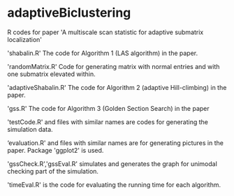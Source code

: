 # adaptiveBiclustering
R codes for paper 'A multiscale scan statistic for adaptive submatrix localization'

'shabalin.R' The code for Algorithm 1 (LAS algorithm) in the paper.

'randomMatrix.R' Code for generating matrix with normal entries and with one submatrix elevated within.

'adaptiveShabalin.R' The code for Algorithm 2 (adaptive Hill-climbing) in the paper.

'gss.R' The code for Algorithm 3 (Golden Section Search) in the paper

'testCode.R' and files with similar names are codes for generating the simulation data.

‘evaluation.R' and files with similar names are for generating pictures in the paper. Package 'ggplot2' is used.

'gssCheck.R','gssEval.R' simulates and generates the graph for unimodal checking part of the simulation.

'timeEval.R' is the code for evaluating the running time for each algorithm.
